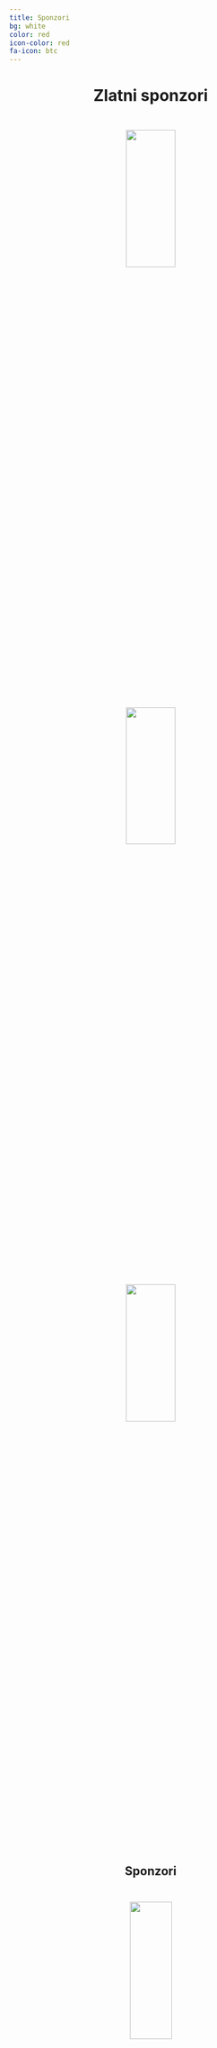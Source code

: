 ```yaml
---
title: Sponzori
bg: white
color: red
icon-color: red
fa-icon: btc
---
```

<center>
<h1>Zlatni sponzori</h1>
	<img src='/img/logo/fidelta.png' width="25%" style='padding: 5%; min-width: 350px !important'>
	<img src='/img/logo/freseniuskabi.png' width="25%" style='padding: 5%; min-width: 350px !important'>
	<img src='/img/logo/pliva.png' width="25%" style='padding: 5%; min-width: 350px !important'>

<h2>Sponzori</h2>
	<img src='/img/logo/alphachrom.png' width="25%" style='padding: 5%; min-width: 300px !important'>
	<img src='/img/logo/biocentar.png' width="25%" style='padding: 5%; min-width: 300px !important'>
	<img src='/img/logo/gradskeljekarnezagreb.png' width="25%" style='padding: 5%; min-width: 300px !important'>
	<img src='/img/logo/kefo.png' width="25%" style='padding: 5%; min-width: 300px !important'>

<h3>Materijalne donacije</h3>
	<img src='/img/logo/cute.png' width="25%" style='padding: 5%; min-width: 250px !important'>
	<img src='/img/logo/farmakol.png' width="25%" style='padding: 5%; min-width: 250px !important'>
	<img src='/img/logo/loreal.png' width="25%" style='padding: 5%; min-width: 250px !important'>
	<img src='/img/logo/pharmas.png' width="25%" style='padding: 5%; min-width: 250px !important'>
	<img src='/img/logo/pip.png' width="25%" style='padding: 5%; min-width: 250px !important'>


</center>